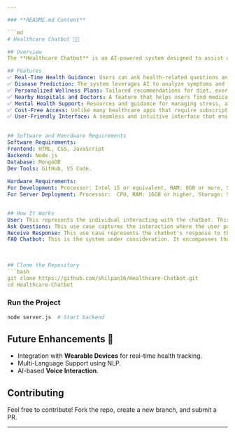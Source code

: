 ```yaml
---

### **README.md Content**  

```md
# Healthcare Chatbot 🤖💬

## Overview  
The **Healthcare Chatbot** is an AI-powered system designed to assist users with medical guidance, symptom analysis, and healthcare-related queries.

## Features  
✅ Real-Time Health Guidance: Users can ask health-related questions and receive immediate, personalized responses without the need for scheduling appointments.
✅ Disease Prediction: The system leverages AI to analyze symptoms and predict potential diseases, allowing users to seek early treatment.
✅ Personalized Wellness Plans: Tailored recommendations for diet, exercise, and preventive care based on the user's health data.
✅ Nearby Hospitals and Doctors: A feature that helps users find medical professionals and facilities in their vicinity quickly and easily.
✅ Mental Health Support: Resources and guidance for managing stress, anxiety, and other mental health concerns, promoting holistic well-being.
✅ Cost-Free Access: Unlike many healthcare apps that require subscription fees, this system is free, making healthcare guidance more accessible to a wider audience.
✅ User-Friendly Interface: A seamless and intuitive interface that ensures ease of use for users across different age groups and technological backgrounds.
 

## Software and Haerdware Requirements
Software Requirements:
Frontend: HTML, CSS, JavaScript
Backend: Node.js
Database: MongoDB  
Dev Tools: GitHub, VS Code. 
 
Hardware Requirements:
For Development: Processor: Intel i5 or equivalent, RAM: 8GB or more, Storage: 256GB SSD or higher.  
For Server Deployment: Processor:  CPU, RAM: 16GB or higher, Storage: SSD (256GB or more).  


## How It Works  
User: This represents the individual interacting with the chatbot. This could be a patient, a healthcare provider, or even a healthcare administrator.
Ask Questions: This use case captures the interaction where the user poses questions to the chatbot. These questions could range from general health inquiries to specific medical concerns.
Receive Response: This use case represents the chatbot's response to the user's questions. The chatbot might provide information, guidance, or even direct the user to relevant resources or healthcare professionals.
FAQ Chatbot: This is the system under consideration. It encompasses the chatbot's logic and capabilities, including its ability to process natural language, retrieve information, and generate responses.
 

 
## Clone the Repository  
```bash
git clone https://github.com/shilpan16/Healthcare-Chatbot.git
cd Healthcare-Chatbot
```



### Run the Project  
```bash
node server.js  # Start backend
```

## Future Enhancements 🚀  
- Integration with **Wearable Devices** for real-time health tracking.  
- Multi-Language Support using NLP.  
- AI-based **Voice Interaction**.  

## Contributing  
Feel free to contribute! Fork the repo, create a new branch, and submit a PR.  

---
```

